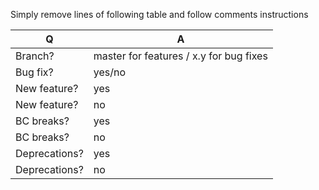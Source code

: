 Simply remove lines of following table and follow comments instructions

| Q             | A
| ------------- | ---
| Branch?       | master for features / x.y for bug fixes
| Bug fix?      | yes/no
| New feature?  | yes <!-- update CHANGELOG.md files -->
| New feature?  | no <!-- do nothing -->
| BC breaks?    | yes
| BC breaks?    | no <!-- do nothing -->
| Deprecations? | yes <!-- update UPGRADE-*.md files -->
| Deprecations? | no <!-- do nothing -->

<!-- Bug fixes must be submitted against the lowest branch where they apply. -->
<!-- Features and deprecations must be submitted against the master branch. -->
<!-- Describe what issues this PR is solving. -->
